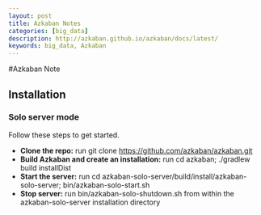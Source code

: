 ```yaml
---
layout: post
title: Azkaban Notes
categories: [big_data]
description: http://azkaban.github.io/azkaban/docs/latest/
keywords: big_data, Azkaban
---
```


#Azkaban Note

## Installation

### Solo server mode

Follow these steps to get started. 
 
* **Clone the repo:** run git clone https://github.com/azkaban/azkaban.git  
* **Build Azkaban and create an installation:** run cd azkaban; ./gradlew build installDist  
* **Start the server:** run cd azkaban-solo-server/build/install/azkaban-solo-server; bin/azkaban-solo-start.sh  
* **Stop server:** run bin/azkaban-solo-shutdown.sh from within the azkaban-solo-server installation directory  


